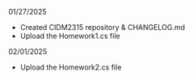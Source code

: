 01/27/2025
- Created CIDM2315 repository & CHANGELOG.md
- Upload the Homework1.cs file


02/01/2025
- Upload the Homework2.cs file
